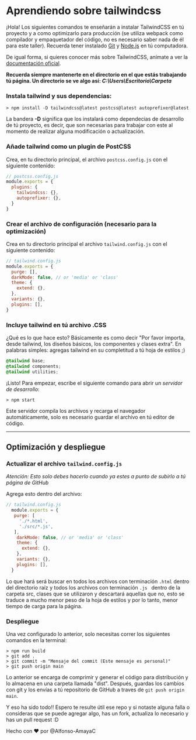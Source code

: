 # Aprendiendo sobre tailwindcss

¡Hola! Los siguientes comandos te enseñarán a instalar TailwindCSS en tú proyecto y a como optimizarlo para producción (se utiliza webpack como compilador y empaquetador del código, no es necesario saber nada de él para este taller).
Recuerda tener instalado [Git](https://git-scm.com/) y [Node.js](https://nodejs.org/es/) en tú computadora.

De igual forma, si quieres conocer más  sobre TailwindCSS, anímate a ver la [documentación oficial](https://tailwindcss.com/docs/installation).

**Recuerda siempre mantenerte en el directorio en el que estás trabajando tú página. Un directorio se ve algo así: *C:\\Users\\Escritorio\\Carpeta***

### **Instala tailwind y sus dependencias:**

```console
> npm install -D tailwindcss@latest postcss@latest autoprefixer@latest
```
La bandera **-D** significa que los instalará como dependecias de desarrollo de tú proyecto, es decir, que son necesarias para trabajar con este al momento de realizar alguna modificación o actualización.

### **Añade tailwind como un plugin de PostCSS**

Crea, en tu directorio principal, el archivo `postcss.config.js` con el siguiente contenido:
```javascript
// postcss.config.js
module.exports = {
  plugins: {
    tailwindcss: {},
    autoprefixer: {},
  }
}
```
### **Crear el archivo de configuración (necesario para la optimización)**
Crea en tu directorio principal el archivo `tailwind.config.js` con el siguiente contenido:
```javascript
// tailwind.config.js
module.exports = {
  purge: [],
  darkMode: false, // or 'media' or 'class'
  theme: {
    extend: {},
  },
  variants: {},
  plugins: [],
}
```

### **Incluye tailwind en tú archivo .CSS**
¿Qué es lo que hace esto? Básicamente es como decir "Por favor importa, desde tailwind, los diseños básicos, los componentes y clases extra". En palabras simples: agregas tailwind en su completitud a tú hoja de estilos ;)

```css
@tailwind base;
@tailwind components;
@tailwind utilities;
```
¡Listo! Para empezar, escribe el siguiente comando para abrir un *servidor de desarrollo*:

```console
> npm start
```
Este servidor compila los archivos y recarga el navegador automáticamente, solo es necesario guardar el archivo en tú editor de código.

----------
## **Optimización y despliegue**

### **Actualizar el archivo `tailwind.config.js`**
*Atención: Esto solo debes hacerlo cuando ya estes a punto de subirlo a tú página de GitHub* 

Agrega esto dentro del archivo:

```javascript
// tailwind.config.js
  module.exports = {
   purge: [
     './*.html',
     './src/*.js',
   ],
    darkMode: false, // or 'media' or 'class'
    theme: {
      extend: {},
    },
    variants: {},
    plugins: [],
  }
```
Lo que hará será buscar en todos los archivos con terminación `.html` dentro del directorio raíz y todos los archivos con terminación `.js ` dentro de la carpeta src, clases que se utilizaron y descartará aquellas que no, esto se traduce a mucho menor peso de la hoja de estilos y por lo tanto, menor tiempo de carga para la página. 

### Despliegue

Una vez configurado lo anterior, solo necesitas correr los siguientes comandos en la terminal:
```console
> npm run build
> git add .
> git commit -m "Mensaje del commit (Este mensaje es personal)"
> git push origin main
```
Lo anterior se encarga de comprimir y generar el código para distribución y lo almacena en una carpeta llamada "dist". Después, guardas los cambios con git y los envías a tú repositorio de GitHub a traves de `git push origin main`.

Y eso ha sido todo!! Espero te resulte útil ese repo y si notaste alguna falla o consideras que se puede agregar algo, has un fork, actualiza lo necesario y has un pull request :D

Hecho con ♥️ por @Alfonso-AmayaC
